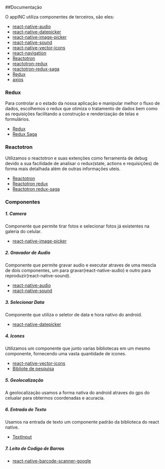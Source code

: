##Documentação

O appINC utiliza componentes de terceiros, são eles:

* [react-native-audio](https://github.com/jsierles/react-native-audio)
* [react-native-datepicker](https://github.com/xgfe/react-native-datepicker)
* [react-native-image-picker](https://github.com/react-community/react-native-image-picker)
* [react-native-sound](https://github.com/zmxv/react-native-sound)
* [react-native-vector-icons](https://github.com/oblador/react-native-vector-icons)
* [react-navigation](https://reactnavigation.org/)
* [Reactotron](https://github.com/infinitered/reactotron)
* [reactotron-redux](https://github.com/infinitered/reactotron/blob/master/docs/plugin-redux.md)
* [reactotron-redux-saga](https://github.com/infinitered/reactotron/blob/master/docs/plugin-redux-saga.md)
* [Redux](https://redux.js.org/)
* [axios](https://github.com/axios/axios)

### Redux

Para controlar a o estado da nossa aplicação e manipular melhor o fluxo de dados, escolhemos o redux que otimiza o tratamento de dados bem como as requisições facilitando a construção e renderização de telas e formulários.

* [Redux](https://redux.js.org/)
* [Redux Saga](https://redux-saga.js.org/)

### Reactotron

Utilizamos o reactotron e suas extenções como ferramenta de debug devido a sua facilidade de analisar o redux(state, actions e requisições) de forma mais detalhada além de outras informações uteis.

* [Reactotron](https://github.com/infinitered/reactotron)
* [Reactotron redux](https://github.com/infinitered/reactotron/blob/master/docs/plugin-redux.md)
* [Reactotron redux-saga](https://github.com/infinitered/reactotron/blob/master/docs/plugin-redux-saga.md)

### Componentes
##### 1. Camera

Componente que permite tirar fotos e selecionar fotos já existentes na galeria do celular.

* [react-native-image-picker](https://github.com/react-community/react-native-image-picker)

##### 2. Gravador de Audio

Componente que permite gravar audio e executar atraves de uma mescla de dois componentes, um para gravar(react-native-audio) e outro para reproduzir(react-native-sound).

* [react-native-audio](https://github.com/jsierles/react-native-audio)
* [react-native-sound](https://github.com/zmxv/react-native-sound)

##### 3. Selecionar Data

Componente que utiliza o seletor de data e hora nativo do android.

* [react-native-datepicker](https://github.com/xgfe/react-native-datepicker)

##### 4. Icones

Utilizamos um componente que junto varias bibliotecas em um mesmo componente, fornecendo uma vasta quantidade de icones.

* [react-native-vector-icons](https://github.com/oblador/react-native-vector-icons)
* [Bibliote de pesquisa](https://oblador.github.io/react-native-vector-icons/)

##### 5. Geolocalização

A geolocalização usamos a forma nativa do android atraves do gps do celualar para obtermos coordenadas e acuracia.

##### 6. Entrada de Texto

Usamos na entrada de texto um componente padrão da biblioteca do react native.

* [TextInput](https://facebook.github.io/react-native/docs/textinput)

##### 7. Leito de Codigo de Barras

* [react-native-barcode-scanner-google](https://www.npmjs.com/package/@nois/react-native-barcode-scanner-google)
